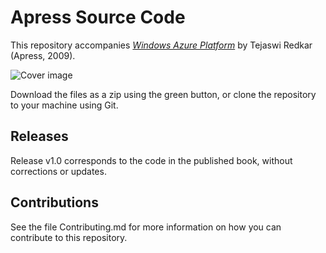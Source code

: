 # Apress Source Code

This repository accompanies [*Windows Azure Platform*](http://www.apress.com/9781430224792) by Tejaswi Redkar (Apress, 2009).

![Cover image](9781430224792.jpg)

Download the files as a zip using the green button, or clone the repository to your machine using Git.

## Releases

Release v1.0 corresponds to the code in the published book, without corrections or updates.

## Contributions

See the file Contributing.md for more information on how you can contribute to this repository.
